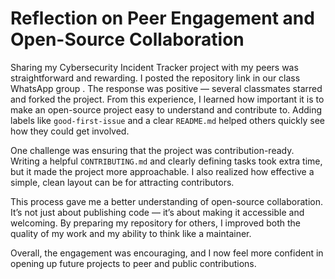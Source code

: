 # Reflection on Peer Engagement and Open-Source Collaboration

Sharing my Cybersecurity Incident Tracker project with my peers was straightforward and rewarding. I posted the repository link in our class WhatsApp group . The response was positive — several classmates starred and forked the project. From this experience, I learned how important it is to make an open-source project easy to understand and contribute to. Adding labels like `good-first-issue` and a clear `README.md` helped others quickly see how they could get involved. 

One challenge was ensuring that the project was contribution-ready. Writing a helpful `CONTRIBUTING.md` and clearly defining tasks took extra time, but it made the project more approachable. I also realized how effective a simple, clean layout can be for attracting contributors.

This process gave me a better understanding of open-source collaboration. It’s not just about publishing code — it’s about making it accessible and welcoming. By preparing my repository for others, I improved both the quality of my work and my ability to think like a maintainer.

Overall, the engagement was encouraging, and I now feel more confident in opening up future projects to peer and public contributions.

